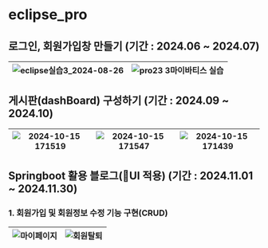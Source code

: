 # eclipse_pro


## 로그인, 회원가입창 만들기 (기간 : 2024.06 ~ 2024.07)

![eclipse실습3_2024-08-26](https://github.com/user-attachments/assets/bf7bd8a7-17d7-4dc4-9be9-a15fefd346aa) | ![pro23 3마이바티스 실습 ](https://github.com/user-attachments/assets/b4f589f2-52cb-46d7-abcc-691d0d7a0aa3)
--------------------------------------------------------------------------------|--------------------------------------------------------------



## 게시판(dashBoard) 구성하기 (기간 : 2024.09 ~ 2024.10)

![2024-10-15 171519](https://github.com/user-attachments/assets/f81b27f9-6536-407e-a79c-32b5b99cabbf) | ![2024-10-15 171547](https://github.com/user-attachments/assets/f150612f-48b8-4ebf-9aa0-2674dbec2616) | ![2024-10-15 171439](https://github.com/user-attachments/assets/94190fa3-91a8-42ce-aeec-a0fe73a4c24d)
---------------------------------------------|----------------------------------|-----------------------------------------------



## Springboot 활용 블로그(🎨UI 적용) (기간 : 2024.11.01 ~ 2024.11.30)

### 1. 회원가입 및 회원정보 수정 기능 구현(CRUD)

![마이페이지](https://github.com/user-attachments/assets/c0c243bb-31cd-4f97-8258-ea40ef5b2a37) | ![회원탈퇴](https://github.com/user-attachments/assets/45053cd4-3839-4f5d-ace5-833727458e14)
----------------------------------------------------------|----------------------------------------------------







